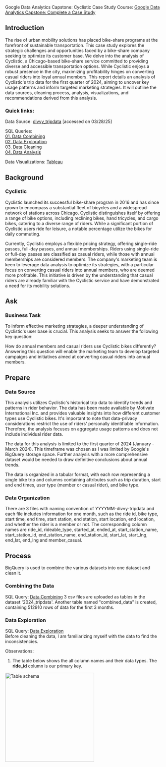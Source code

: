 Google Data Analytics Capstone: Cyclistic Case Study
Course: [Google Data Analytics Capstone: Complete a Case Study](https://www.coursera.org/learn/google-data-analytics-capstone)
## Introduction
The rise of urban mobility solutions has placed bike-share programs at the forefront of sustainable transportation. This case study explores the strategic challenges and opportunities faced by a bike-share company seeking to optimize its customer base. We delve into the analysis of Cyclistic, a Chicago-based bike-share service committed to providing diverse and accessible transportation options.  While Cyclistic enjoys a robust presence in the city, maximizing profitability hinges on converting casual riders into loyal annual members.  This report details an analysis of Cyclistic's trip data for the first quarter of 2024, aiming to uncover key usage patterns and inform targeted marketing strategies.  It will outline the data sources, cleaning process, analysis, visualizations, and recommendations derived from this analysis.
### Quick links:
Data Source: [divvy_tripdata](https://divvy-tripdata.s3.amazonaws.com/index.html) [accessed on 03/28/25]  

SQL Queries:  
[01. Data Combining](https://github.com/Bhaski92/Google-Data-Analytics-Capstone-Cyclistic-Case-Study-/blob/main/1.%20Data%20Combining.sql)  
[02. Data Exploration](https://github.com/Bhaski92/Google-Data-Analytics-Capstone-Cyclistic-Case-Study-/blob/main/2.%20Data%20Exploration.sql)  
[03. Data Cleaning](https://github.com/Bhaski92/Google-Data-Analytics-Capstone-Cyclistic-Case-Study-/blob/main/3.%20Data%20Cleaning.sql)  
[04. Data Analysis](https://github.com/Bhaski92/Google-Data-Analytics-Capstone-Cyclistic-Case-Study-/blob/main/4.%20Data%20Analysis.sql)

Data Visualizations: [Tableau](https://public.tableau.com/app/profile/bhaskar.kasbekar/viz/CyclisticCaseStudyDashboard_17432724171050/Dashboard1)
## Background
### Cyclistic
Cyclistic launched its successful bike-share program in 2016 and has since grown to encompass a substantial fleet of bicycles and a widespread network of stations across Chicago.  Cyclistic distinguishes itself by offering a range of bike options, including reclining bikes, hand tricycles, and cargo bikes, catering to a diverse range of riders.  While a significant portion of Cyclistic users ride for leisure, a notable percentage utilize the bikes for daily commuting.    

Currently, Cyclistic employs a flexible pricing strategy, offering single-ride passes, full-day passes, and annual memberships.  Riders using single-ride or full-day passes are classified as casual riders, while those with annual memberships are considered members.  The company's marketing team is keen to leverage data analysis to optimize its strategies, with a particular focus on converting casual riders into annual members, who are deemed more profitable.  This initiative is driven by the understanding that casual riders are already familiar with the Cyclistic service and have demonstrated a need for its mobility solutions.

## Ask
### Business Task
To inform effective marketing strategies, a deeper understanding of Cyclistic's user base is crucial. This analysis seeks to answer the following key question:

How do annual members and casual riders use Cyclistic bikes differently?    
Answering this question will enable the marketing team to develop targeted campaigns and initiatives aimed at converting casual riders into annual members.

## Prepare
### Data Source
This analysis utilizes Cyclistic's historical trip data to identify trends and patterns in rider behavior.  The data has been made available by Motivate International Inc. and provides valuable insights into how different customer types use Cyclistic bikes.  It's important to note that data-privacy considerations restrict the use of riders' personally identifiable information. Therefore, the analysis focuses on aggregate usage patterns and does not include individual rider data.   

The data for this analysis is limited to the first quarter of 2024 (January - March 2024). This timeframe was chosen as I was limited by Google's BigQuery storage space. Further analysis with a more comprehensive dataset would be needed to draw definitive conclusions about annual trends.

The data is organized in a tabular format, with each row representing a single bike trip and columns containing attributes such as trip duration, start and end times, user type (member or casual rider), and bike type.
### Data Organization
There are 3 files with naming convention of YYYYMM-divvy-tripdata and each file includes information for one month, such as the ride id, bike type, start time, end time, start station, end station, start location, end location, and whether the rider is a member or not. The corresponding column names are ride_id, rideable_type, started_at, ended_at, start_station_name, start_station_id, end_station_name, end_station_id, start_lat, start_lng, end_lat, end_lng and member_casual.

## Process
BigQuery is used to combine the various datasets into one dataset and clean it.
### Combining the Data
SQL Query: [Data Combining](https://github.com/Bhaski92/Google-Data-Analytics-Capstone-Cyclistic-Case-Study-/blob/main/1.%20Data%20Combining.sql)
3 csv files are uploaded as tables in the dataset '2024_tripdata'. Another table named "combined_data" is created, containing 512910 rows of data for the first 3 months. 
### Data Exploration
SQL Query: [Data Exploration](https://github.com/Bhaski92/Google-Data-Analytics-Capstone-Cyclistic-Case-Study-/blob/main/2.%20Data%20Exploration.sql)  
Before cleaning the data, I am familiarizing myself with the data to find the inconsistencies.  

Observations:  
1. The table below shows the all column names and their data types. The __ride_id__ column is our primary key.  

<img width="287" alt="Table schema" src="https://github.com/user-attachments/assets/5cb49402-d58c-46c2-ab00-af61d67c69b8" />













